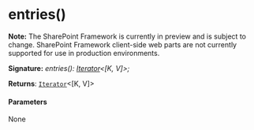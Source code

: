 # entries()
**Note:** The SharePoint Framework is currently in preview and is subject to change. SharePoint Framework client-side web parts are not currently supported for use in production environments.





**Signature:** _entries(): [Iterator](../../es6-collections.api/interface/iterator.md)<[K, V]>;_

**Returns**: [`Iterator`](../../es6-collections.api/interface/iterator.md)<[K, V]>





#### Parameters
None


